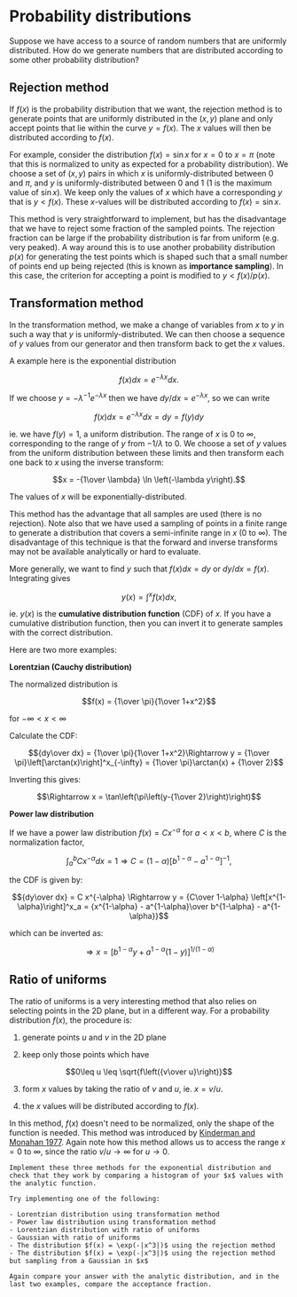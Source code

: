 # Probability distributions

Suppose we have access to a source of random numbers that are uniformly distributed. How do we generate numbers that are distributed according to some other probability distribution?

## Rejection method

If $f(x)$ is the probability distribution that we want, the rejection method is to generate points that are uniformly distributed in the $(x,y)$ plane and only accept points that lie within the curve $y=f(x)$. The $x$ values will then be distributed according to $f(x)$. 

For example, consider the distribution $f(x)=\sin x$ for $x=0$ to $x=\pi$ (note that this is normalized to unity as expected for a probability distribution). We choose a set of $(x,y)$ pairs in which $x$ is uniformly-distributed between $0$ and $\pi$, and $y$ is uniformly-distributed between $0$ and $1$ ($1$ is the maximum value of $\sin x$). We keep only the values of $x$ which have a corresponding $y$ that is $y < f(x)$. These $x$-values will be distributed according to $f(x)=\sin x$.

This method is very straightforward to implement, but has the disadvantage that we have to reject some fraction of the sampled points. The rejection fraction can be large if the probability distribution is far from uniform (e.g. very peaked). A way around this is to use another probability distribution $p(x)$ for generating the test points which is shaped such that a small number of points end up being rejected (this is known as **importance sampling**). In this case, the criterion for accepting a point is modified to $y < f(x)/p(x)$.

## Transformation method

In the transformation method, we make a change of variables from $x$ to $y$ in such a way that $y$ is uniformly-distributed. We can then choose a sequence of $y$ values from our generator and then transform back to get the $x$ values.

A example here is the exponential distribution 

$$f(x)dx = e^{-\lambda x} dx.$$

If we choose $y = -\lambda^{-1} e^{-\lambda x}$ then we have $dy/dx = e^{-\lambda x}$, so we can write 

$$ f(x) dx = e^{-\lambda x} dx = dy = f(y) dy$$

ie. we have $f(y) = 1$, a uniform distribution. The range of $x$ is $0$ to $\infty$, corresponding to the range of $y$ from $-1/\lambda$ to $0$. We choose a set of $y$ values from the uniform distribution between these limits and then transform each one back to $x$ using the inverse transform:

$$x = -{1\over \lambda} \ln \left(-\lambda y\right).$$

The values of $x$ will be exponentially-distributed.

This method has the advantage that all samples are used (there is no rejection). Note also that we have used a sampling of points in a finite range to generate a distribution that covers a semi-infinite range in $x$ ($0$ to $\infty$).
The disadvantage of this technique is that the forward and inverse transforms may not be available analytically or hard to evaluate.

More generally, we want to find $y$ such that $f(x) dx = dy$ or $dy/dx = f(x)$. Integrating gives

$$y(x) = \int^x f(x) dx,$$ 

ie. $y(x)$ is the **cumulative distribution function** (CDF) of $x$. If you have a cumulative distribution function, then you can invert it to generate samples with the correct distribution.

Here are two more examples:

**Lorentzian (Cauchy distribution)**

The normalized distribution is 

$$f(x) = {1\over \pi}{1\over 1+x^2}$$

for $-\infty < x < \infty$

Calculate the CDF:

$${dy\over dx} = {1\over \pi}{1\over 1+x^2}\Rightarrow y = {1\over \pi}\left[\arctan(x)\right]^x_{-\infty} = {1\over \pi}\arctan(x) + {1\over 2}$$

Inverting this gives:

$$\Rightarrow x = \tan\left(\pi\left(y-{1\over 2}\right)\right)$$

**Power law distribution**

If we have a power law distribution $f(x) = C x^{-\alpha}$ for $a < x < b$, where $C$ is the normalization factor,

$$\int_a^b C x^{-\alpha} dx = 1\Rightarrow C = (1-\alpha)\left[b^{1-\alpha}-a^{1-\alpha}\right]^{-1},$$

the CDF is given by:

$${dy\over dx} = C x^{-\alpha} \Rightarrow y = {C\over 1-\alpha} \left[x^{1-\alpha}\right]^x_a  = {x^{1-\alpha} - a^{1-\alpha}\over b^{1-\alpha} - a^{1-\alpha}}$$

which can be inverted as:

$$\Rightarrow x =  \left[b^{1-\alpha}y + a^{1-\alpha} (1-y)\right]     ^{1/(1-\alpha)}$$


## Ratio of uniforms

The ratio of uniforms is a very interesting method that also relies on selecting points in the 2D plane, but in a different way. For a probability distribution $f(x)$, the procedure is:

1. generate points $u$ and $v$ in the 2D plane

2. keep only those points which have 

$$0\leq u \leq \sqrt{f\left({v\over u}\right)}$$

3. form $x$ values by taking the ratio of $v$ and $u$, ie. $x=v/u$.

4. the $x$ values will be distributed according to $f(x)$.

In this method, $f(x)$ doesn't need to be normalized, only the shape of the function is needed.  This method was introduced by [Kinderman and Monahan 1977](https://dl.acm.org/doi/pdf/10.1145/355744.355750). 
Again note how this method allows us to access the range $x=0$ to $\infty$, since the ratio $v/u\rightarrow \infty$ for $u\rightarrow 0$. 

```{admonition} Exercise:
Implement these three methods for the exponential distribution and check that they work by comparing a histogram of your $x$ values with the analytic function.
```


```{admonition} Exercise:
Try implementing one of the following:

- Lorentzian distribution using transformation method
- Power law distribution using transformation method
- Lorentzian distribution with ratio of uniforms
- Gaussian with ratio of uniforms
- The distribution $f(x) = \exp(-|x^3|)$ using the rejection method
- The distribution $f(x) = \exp(-|x^3|)$ using the rejection method but sampling from a Gaussian in $x$

Again compare your answer with the analytic distribution, and in the last two examples, compare the acceptance fraction.

```